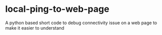 # local-ping-to-web-page
A python based short code to debug connectivity issue on a web page to make it easier to understand
